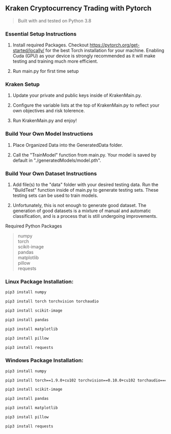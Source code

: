 ## Kraken Cryptocurrency Trading with Pytorch
>Built with and tested on Python 3.8 
<h3> Essential Setup Instructions </h3>

1. Install required Packages. 
Checkout https://pytorch.org/get-started/locally/ for the best Torch installation for your machine. 
Enabling Cuda (GPU) as your device is strongly recommended as it will make testing and training much more efficient. 

2) Run main.py for first time setup

<h3> Kraken Setup </h3>

1. Update your private and public keys inside of KrakenMain.py.

2. Configure the variable lists at the top of KrakenMain.py to reflect your own objectives and risk tolerence.

3. Run KrakenMain.py and enjoy!

<h3> Build Your Own Model Instructions </h3>

1. Place Organized Data into the GeneratedData folder.

2. Call the "TrainModel" function from main.py. Your model is saved by default in "./generatedModels/model.pth".

<h3> Build Your Own Dataset Instructions </h3>

1.  Add file(s) to the "data" folder with your desired testing data. Run the "BuildTest" function inside of main.py to generate testing sets. These testing sets can be used to train models.

2. Unfortunately, this is not enough to generate good dataset. The generation of good datasets is a mixture of manual and automatic classification, and is a process that is still undergoing improvements. 


Required Python Packages


>numpy<br>
torch<br>
scikit-image <br>
pandas<br>
matplotlib <br>
pillow <br>
requests





<h3>Linux Package Installation: </h3>

```bash
pip3 install numpy

pip3 install torch torchvision torchaudio

pip3 install scikit-image

pip3 install pandas

pip3 install matplotlib

pip3 install pillow

pip3 install requests
```
<h3>Windows Package Installation: </h3>

```bash
pip3 install numpy

pip3 install torch==1.9.0+cu102 torchvision==0.10.0+cu102 torchaudio===0.9.0 -f https://download.pytorch.org/whl/torch_stable.html

pip3 install scikit-image

pip3 install pandas

pip3 install matplotlib

pip3 install pillow

pip3 install requests
```